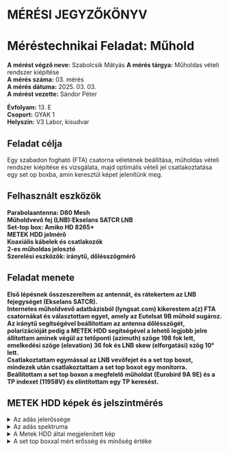 
# MÉRÉSI JEGYZŐKÖNYV   
# Méréstechnikai Feladat: Műhold

**A mérést végző neve:** Szabolcsik Mátyás
**A mérés tárgya:**  Műholdas vételi rendszer kiépítése     
**A mérés száma:** 03. mérés    
**A mérés dátuma:** 2025. 03. 03.    
**A mérést vezette:** Sándor Péter    

**Évfolyam:** 13. E  
**Csoport:** GYAK 1   
**Helyszín:** V3 Labor, kisudvar    

## Feladat célja   
Egy szabadon fogható (FTA) csatorna véletének beállítása, műholdas vételi rendszer kiépítése és vizsgálata, majd optimális vételi jel csatlakoztatása egy set op boxba, amin keresztül képet jelenítünk meg.  

## Felhasznált eszközök   
**Parabolaantenna: D80 Mesh**<br>
**Műholdvevő fej (LNB):Ekselans SATCR LNB**<br>
**Set-top box: Amiko HD 8265+**<br>
**METEK HDD jelmérő**<br>
**Koaxiális kábelek és csatlakozók**<br>
**2-es műholdas jelosztó**<br>
**Szerelési eszközök: iránytű, dőlésszögmérő**<br>

## Feladat menete  
**Első lépésnek összeszereltem az antennát, és rátekertem az LNB fejegységet (Ekselans SATCR).**  
**Internetes műholdvevő adatbázisból (lyngsat.com) kikerestem a(z) FTA csatornákat és választottam egyet, amely az Eutelsat 9B műhold sugároz.**  
**Az iránytű segítségével beállítottam az antenna dőlésszögét, polarizációját pedig a METEK HDD segítségével a lehető legjobb jelre állítottam aminek végül az tetőponti (azimuth) szöge 198 fok lett, emelkedési szöge (elevation) 36 fok és LNB skew (elforgatási) szög 10° lett.**  
**Csatlakoztattam egymással az LNB vevőfejet és a set top boxot, mindezek után csatlakoztattam a set top boxot egy monitorra.**  
**Beállítottam a set top boxon a megfelelő műholdat (Eurobird 9A 9E) és a TP indexet (11958V) és elintítottam egy TP keresést.**  

## METEK HDD képek és jelszintmérés  

<details>
   <summary>Az adás jelerőssége</summary>

   <img src="https://github.com/matyasszabolcsik/meresek/blob/main/its_snapshot_0006.png" Width="600">

</details>

<details>
   <summary>Az adás spektruma</summary>

   <img src="https://github.com/matyasszabolcsik/meresek/blob/main/its_snapshot_0005.png" Width="600">

</details>

<details>
   <summary>A Metek HDD által megjelenített kép</summary>

   <img src="https://github.com/matyasszabolcsik/meresek/blob/main/its_snapshot_0004.png" Width="600">

</details>

<details>
   <summary>A set top boxxal mért erősség és minőség értéke</summary>

   <img src="https://github.com/matyasszabolcsik/meresek/blob/main/IMG_2087.png" Width="600">

</details>